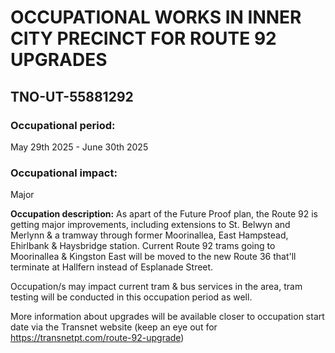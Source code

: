 # OCCUPATIONAL WORKS IN INNER CITY PRECINCT FOR ROUTE 92 UPGRADES
## TNO-UT-55881292

### Occupational period:
May 29th 2025 - June 30th 2025
### Occupational impact:
Major

**Occupation description:**
As apart of the Future Proof plan, the Route 92 is getting major improvements, including extensions to St. Belwyn and Merlynn & a tramway through former Moorinallea, East Hampstead, Ehirlbank & Haysbridge station.
Current Route 92 trams going to Moorinallea & Kingston East will be moved to the new Route 36 that'll terminate at Hallfern instead of Esplanade Street.

Occupation/s may impact current tram & bus services in the area, tram testing will be conducted in this occupation period as well.

More information about upgrades will be available closer to occupation start date via the Transnet website (keep an eye out for https://transnetpt.com/route-92-upgrade)

